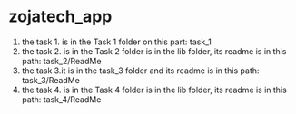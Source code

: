 # zojatech_app

1. the task 1. is in the Task 1 folder on this part: task_1
2. the task 2. is in the Task 2 folder is in the lib folder, its readme is in this path: task_2/ReadMe
3. the task 3.it is in the task_3 folder and its readme is in this path: task_3/ReadMe
4. the task 4. is in the Task 4 folder is in the lib folder, its readme is in this path: task_4/ReadMe